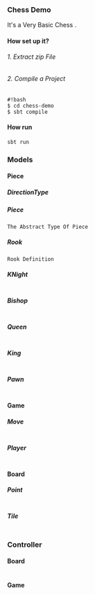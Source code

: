 ### Chess Demo ###

It's a Very Basic Chess .

#### How set up it? ####

###### 1. Extract zip File

###### 2. Compile a Project
```
#!bash
$ cd chess-demo
$ sbt compile
```

#### How run  ####
```
sbt run
```

### Models ###

#### Piece ####

##### DirectionType #####

##### Piece #####
```
The Abstract Type Of Piece
```
##### Rook #####
```
Rook Definition
```
##### KNight #####
```
```
##### Bishop #####
```
```
##### Queen #####
```
```
##### King #####
```
```
##### Pawn #####
```
```

#### Game ####

##### Move #####
```
```
##### Player #####
```
```

#### Board ####

##### Point #####
```
```
##### Tile #####
```
```

### Controller ###

#### Board ####
```
```
#### Game ####
```
```
